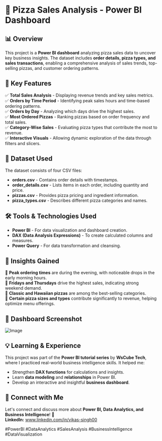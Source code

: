 # 🍕 Pizza Sales Analysis - Power BI Dashboard

## 📊 Overview
This project is a **Power BI dashboard** analyzing pizza sales data to uncover key business insights. The dataset includes **order details, pizza types, and sales transactions**, enabling a comprehensive analysis of sales trends, top-selling pizzas, and customer ordering patterns.

## 🔹 Key Features
✅ **Total Sales Analysis** - Displaying revenue trends and key sales metrics.  
✅ **Orders by Time Period** - Identifying peak sales hours and time-based ordering patterns.  
✅ **Orders by Day** - Analyzing which days drive the highest sales.  
✅ **Most Ordered Pizzas** - Ranking pizzas based on order frequency and total sales.  
✅ **Category-Wise Sales** - Evaluating pizza types that contribute the most to revenue.  
✅ **Interactive Visuals** - Allowing dynamic exploration of the data through filters and slicers.  

## 📂 Dataset Used
The dataset consists of four CSV files:
- **orders.csv** - Contains order details with timestamps.
- **order_details.csv** - Lists items in each order, including quantity and price.
- **pizzas.csv** - Provides pizza pricing and ingredient information.
- **pizza_types.csv** - Describes different pizza categories and names.

## 🛠️ Tools & Technologies Used
- **Power BI** - For data visualization and dashboard creation.
- **DAX (Data Analysis Expressions)** - To create calculated columns and measures.
- **Power Query** - For data transformation and cleansing.

## 🚀 Insights Gained
📌 **Peak ordering times** are during the evening, with noticeable drops in the early morning hours.  
📌 **Fridays and Thursdays** drive the highest sales, indicating strong weekend demand.  
📌 **Classic and Hawaiian pizzas** are among the best-selling categories.  
📌 **Certain pizza sizes and types** contribute significantly to revenue, helping optimize menu offerings.  

## 📸 Dashboard Screenshot
![Image](https://github.com/user-attachments/assets/f6364251-4793-4046-b3ee-51eea573813e)

## 💡 Learning & Experience
This project was part of the **Power BI tutorial series** by **WsCube Tech**, where I practiced real-world business intelligence skills. It helped me:
- Strengthen **DAX functions** for calculations and insights.
- Learn **data modeling** and **relationships** in Power BI.
- Develop an interactive and insightful **business dashboard**.

## 🔗 Connect with Me
Let's connect and discuss more about **Power BI, Data Analytics, and Business Intelligence**! 🚀  
**LinkedIn:** www.linkedin.com/in/vikas-singh00 
 

#PowerBI #DataAnalytics #SalesAnalysis #BusinessIntelligence #DataVisualization
